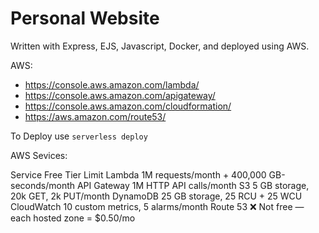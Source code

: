 # Personal Website


Written with Express, EJS, Javascript, Docker, and deployed using AWS.

AWS:

* https://console.aws.amazon.com/lambda/
* https://console.aws.amazon.com/apigateway/
* https://console.aws.amazon.com/cloudformation/
* https://aws.amazon.com/route53/



To Deploy use ``` serverless deploy ```

AWS Sevices:

Service	Free Tier Limit
Lambda	1M requests/month + 400,000 GB-seconds/month
API Gateway	1M HTTP API calls/month
S3	5 GB storage, 20k GET, 2k PUT/month
DynamoDB	25 GB storage, 25 RCU + 25 WCU
CloudWatch	10 custom metrics, 5 alarms/month
Route 53	❌ Not free — each hosted zone = $0.50/mo